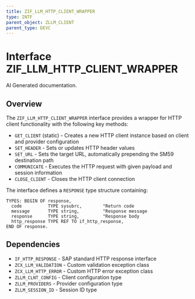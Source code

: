 ```yaml
---
title: ZIF_LLM_HTTP_CLIENT_WRAPPER
type: INTF
parent_object: ZLLM_CLIENT
parent_type: DEVC
---
```


# Interface ZIF_LLM_HTTP_CLIENT_WRAPPER

AI Generated documentation.

## Overview

The `ZIF_LLM_HTTP_CLIENT_WRAPPER` interface provides a wrapper for HTTP client functionality with the following key methods:

- `GET_CLIENT` (static) - Creates a new HTTP client instance based on client and provider configuration
- `SET_HEADER` - Sets or updates HTTP header values
- `SET_URL` - Sets the target URL, automatically prepending the SM59 destination path
- `COMMUNICATE` - Executes the HTTP request with given payload and session information
- `CLOSE_CLIENT` - Closes the HTTP client connection

The interface defines a `RESPONSE` type structure containing:

```abap
TYPES: BEGIN OF response,
  code          TYPE sysubrc,        "Return code
  message       TYPE string,         "Response message
  response      TYPE string,         "Response body
  http_response TYPE REF TO if_http_response,
END OF response.
```

## Dependencies

- `IF_HTTP_RESPONSE` - SAP standard HTTP response interface
- `ZCX_LLM_VALIDATION` - Custom validation exception class
- `ZCX_LLM_HTTP_ERROR` - Custom HTTP error exception class
- `ZLLM_CLNT_CONFIG` - Client configuration type
- `ZLLM_PROVIDERS` - Provider configuration type
- `ZLLM_SESSION_ID` - Session ID type

